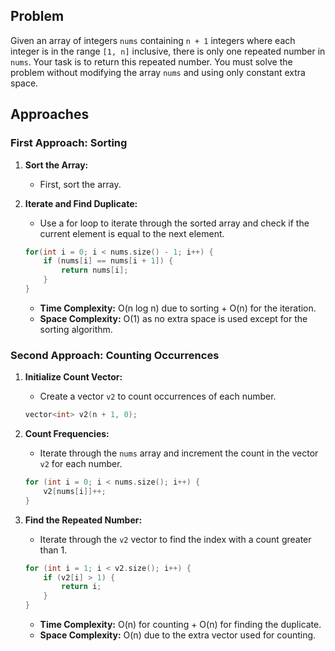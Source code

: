 ## Problem

Given an array of integers `nums` containing `n + 1` integers where each integer is in the range `[1, n]` inclusive, there is only one repeated number in `nums`. Your task is to return this repeated number. You must solve the problem without modifying the array `nums` and using only constant extra space.

## Approaches

### First Approach: Sorting

1. **Sort the Array:**
   - First, sort the array.
   
2. **Iterate and Find Duplicate:**
   - Use a for loop to iterate through the sorted array and check if the current element is equal to the next element.
   
   ```cpp
   for(int i = 0; i < nums.size() - 1; i++) {
       if (nums[i] == nums[i + 1]) {
           return nums[i];
       }
   }
   ```

   - **Time Complexity:** O(n log n) due to sorting + O(n) for the iteration.
   - **Space Complexity:** O(1) as no extra space is used except for the sorting algorithm.

### Second Approach: Counting Occurrences

1. **Initialize Count Vector:**
   - Create a vector `v2` to count occurrences of each number.
   
   ```cpp
   vector<int> v2(n + 1, 0);
   ```

2. **Count Frequencies:**
   - Iterate through the `nums` array and increment the count in the vector `v2` for each number.
   
   ```cpp
   for (int i = 0; i < nums.size(); i++) {
       v2[nums[i]]++;
   }
   ```

3. **Find the Repeated Number:**
   - Iterate through the `v2` vector to find the index with a count greater than 1.
   
   ```cpp
   for (int i = 1; i < v2.size(); i++) {
       if (v2[i] > 1) {
           return i;
       }
   }
   ```

   - **Time Complexity:** O(n) for counting + O(n) for finding the duplicate.
   - **Space Complexity:** O(n) due to the extra vector used for counting.
